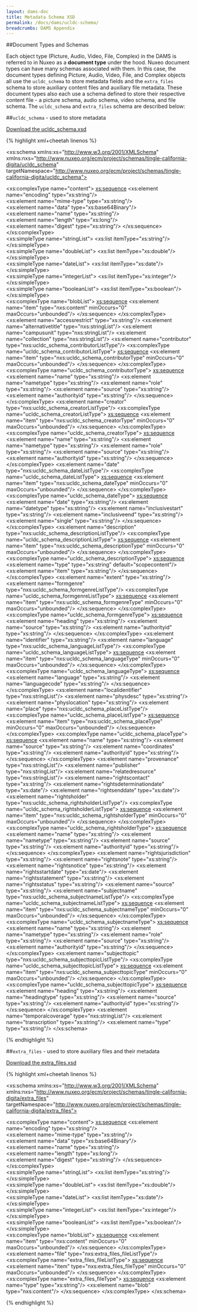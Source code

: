 ```yaml
---
layout: dams-doc
title: Metadata Schema XSD
permalink: /docs/dams/ucldc-schema/
breadcrumbs: DAMS Appendix
---
```


##Document Types and Schemas

Each object type (Picture, Audio, Video, File, Complex) in the DAMS is referred to in Nuxeo as a **document type** under the hood. Nuxeo document types can have many schemas associated with them. In this case, the document types defining Picture, Audio, Video, File, and Complex objects all use the `ucldc_schema` to store metadata fields and the `extra_files` schema to store auxiliary content files and auxiliary file metadata. These document types also each use a schema defined to store their respective content file - a picture schema, audio schema, video schema, and file schema. The `ucldc_schema` and `extra_files` schema are described below:

##`ucldc_schema` - used to store metadata

<a href="{{ site.url }}{{ site.baseurl }}/docs/dams/ucldc_schema.xsd" download><span class="glyphicon glyphicon-download"></span> Download the ucldc\_schema.xsd</a>

{% highlight xml+cheetah linenos %}
<?xml version="1.0" encoding="UTF-8"?>

<xs:schema xmlns:xs="http://www.w3.org/2001/XMLSchema" xmlns:nxs="http://www.nuxeo.org/ecm/project/schemas/tingle-california-digita/ucldc_schema" targetNamespace="http://www.nuxeo.org/ecm/project/schemas/tingle-california-digita/ucldc_schema">  
  <!-- helper XSD definitions for list types -->  
  <xs:complexType name="content"> 
    <xs:sequence> 
      <xs:element name="encoding" type="xs:string"/>  
      <xs:element name="mime-type" type="xs:string"/>  
      <xs:element name="data" type="xs:base64Binary"/>  
      <xs:element name="name" type="xs:string"/>  
      <xs:element name="length" type="xs:long"/>  
      <xs:element name="digest" type="xs:string"/> 
    </xs:sequence> 
  </xs:complexType>  
  <xs:simpleType name="stringList"> 
    <xs:list itemType="xs:string"/> 
  </xs:simpleType>  
  <xs:simpleType name="doubleList"> 
    <xs:list itemType="xs:double"/> 
  </xs:simpleType>  
  <xs:simpleType name="dateList"> 
    <xs:list itemType="xs:date"/> 
  </xs:simpleType>  
  <xs:simpleType name="integerList"> 
    <xs:list itemType="xs:integer"/> 
  </xs:simpleType>  
  <xs:simpleType name="booleanList"> 
    <xs:list itemType="xs:boolean"/> 
  </xs:simpleType>  
  <xs:complexType name="blobList"> 
    <xs:sequence> 
      <xs:element name="item" type="nxs:content" minOccurs="0" maxOccurs="unbounded"/> 
    </xs:sequence> 
  </xs:complexType>  
  <xs:element name="accessrestrict" type="xs:string"/>
  <xs:element name="alternativetitle" type="nxs:stringList"/>
  <xs:element name="campusunit" type="nxs:stringList"/>
  <xs:element name="collection" type="nxs:stringList"/>
  <xs:element name="contributor" type="nxs:ucldc_schema_contributorListType"/>
  <xs:complexType name="ucldc_schema_contributorListType">
    <xs:sequence>
      <xs:element name="item" type="nxs:ucldc_schema_contributorType" minOccurs="0" maxOccurs="unbounded"/>
    </xs:sequence>
  </xs:complexType>
  <xs:complexType name="ucldc_schema_contributorType">
    <xs:sequence>
      <xs:element name="name" type="xs:string"/>
      <xs:element name="nametype" type="xs:string"/>
      <xs:element name="role" type="xs:string"/>
      <xs:element name="source" type="xs:string"/>
      <xs:element name="authorityid" type="xs:string"/>
    </xs:sequence>
  </xs:complexType>
  <xs:element name="creator" type="nxs:ucldc_schema_creatorListType"/>
  <xs:complexType name="ucldc_schema_creatorListType">
    <xs:sequence>
      <xs:element name="item" type="nxs:ucldc_schema_creatorType" minOccurs="0" maxOccurs="unbounded"/>
    </xs:sequence>
  </xs:complexType>
  <xs:complexType name="ucldc_schema_creatorType">
    <xs:sequence>
      <xs:element name="name" type="xs:string"/>
      <xs:element name="nametype" type="xs:string"/>
      <xs:element name="role" type="xs:string"/>
      <xs:element name="source" type="xs:string"/>
      <xs:element name="authorityid" type="xs:string"/>
    </xs:sequence>
  </xs:complexType>
  <xs:element name="date" type="nxs:ucldc_schema_dateListType"/>
  <xs:complexType name="ucldc_schema_dateListType">
    <xs:sequence>
      <xs:element name="item" type="nxs:ucldc_schema_dateType" minOccurs="0" maxOccurs="unbounded"/>
    </xs:sequence>
  </xs:complexType>
  <xs:complexType name="ucldc_schema_dateType">
    <xs:sequence>
      <xs:element name="date" type="xs:string"/>
      <xs:element name="datetype" type="xs:string"/>
      <xs:element name="inclusivestart" type="xs:string"/>
      <xs:element name="inclusiveend" type="xs:string"/>
      <xs:element name="single" type="xs:string"/>
    </xs:sequence>
  </xs:complexType>
  <xs:element name="description" type="nxs:ucldc_schema_descriptionListType"/>
  <xs:complexType name="ucldc_schema_descriptionListType">
    <xs:sequence>
      <xs:element name="item" type="nxs:ucldc_schema_descriptionType" minOccurs="0" maxOccurs="unbounded"/>
    </xs:sequence>
  </xs:complexType>
  <xs:complexType name="ucldc_schema_descriptionType">
    <xs:sequence>
      <xs:element name="type" type="xs:string" default="scopecontent"/>
      <xs:element name="item" type="xs:string"/>
    </xs:sequence>
  </xs:complexType>
  <xs:element name="extent" type="xs:string"/>
  <xs:element name="formgenre" type="nxs:ucldc_schema_formgenreListType"/>
  <xs:complexType name="ucldc_schema_formgenreListType">
    <xs:sequence>
      <xs:element name="item" type="nxs:ucldc_schema_formgenreType" minOccurs="0" maxOccurs="unbounded"/>
    </xs:sequence>
  </xs:complexType>
  <xs:complexType name="ucldc_schema_formgenreType">
    <xs:sequence>
      <xs:element name="heading" type="xs:string"/>
      <xs:element name="source" type="xs:string"/>
      <xs:element name="authorityid" type="xs:string"/>
    </xs:sequence>
  </xs:complexType>
  <xs:element name="identifier" type="xs:string"/>
  <xs:element name="language" type="nxs:ucldc_schema_languageListType"/>
  <xs:complexType name="ucldc_schema_languageListType">
    <xs:sequence>
      <xs:element name="item" type="nxs:ucldc_schema_languageType" minOccurs="0" maxOccurs="unbounded"/>
    </xs:sequence>
  </xs:complexType>
  <xs:complexType name="ucldc_schema_languageType">
    <xs:sequence>
      <xs:element name="language" type="xs:string"/>
      <xs:element name="languagecode" type="xs:string"/>
    </xs:sequence>
  </xs:complexType>
  <xs:element name="localidentifier" type="nxs:stringList"/>
  <xs:element name="physdesc" type="xs:string"/>
  <xs:element name="physlocation" type="xs:string"/>
  <xs:element name="place" type="nxs:ucldc_schema_placeListType"/>
  <xs:complexType name="ucldc_schema_placeListType">
    <xs:sequence>
      <xs:element name="item" type="nxs:ucldc_schema_placeType" minOccurs="0" maxOccurs="unbounded"/>
    </xs:sequence>
  </xs:complexType>
  <xs:complexType name="ucldc_schema_placeType">
    <xs:sequence>
      <xs:element name="name" type="xs:string"/>
      <xs:element name="source" type="xs:string"/>
      <xs:element name="coordinates" type="xs:string"/>
      <xs:element name="authorityid" type="xs:string"/>
    </xs:sequence>
  </xs:complexType>
  <xs:element name="provenance" type="nxs:stringList"/>
  <xs:element name="publisher" type="nxs:stringList"/>
  <xs:element name="relatedresource" type="nxs:stringList"/>
  <xs:element name="rightscontact" type="xs:string"/>
  <xs:element name="rightsdeterminationdate" type="xs:date"/>
  <xs:element name="rightsenddate" type="xs:date"/>
  <xs:element name="rightsholder" type="nxs:ucldc_schema_rightsholderListType"/>
  <xs:complexType name="ucldc_schema_rightsholderListType">
    <xs:sequence>
      <xs:element name="item" type="nxs:ucldc_schema_rightsholderType" minOccurs="0" maxOccurs="unbounded"/>
    </xs:sequence>
  </xs:complexType>
  <xs:complexType name="ucldc_schema_rightsholderType">
    <xs:sequence>
      <xs:element name="name" type="xs:string"/>
      <xs:element name="nametype" type="xs:string"/>
      <xs:element name="source" type="xs:string"/>
      <xs:element name="authorityid" type="xs:string"/>
    </xs:sequence>
  </xs:complexType>
  <xs:element name="rightsjurisdiction" type="xs:string"/>
  <xs:element name="rightsnote" type="xs:string"/>
  <xs:element name="rightsnotice" type="xs:string"/>
  <xs:element name="rightsstartdate" type="xs:date"/>
  <xs:element name="rightsstatement" type="xs:string"/>
  <xs:element name="rightsstatus" type="xs:string"/>
  <xs:element name="source" type="xs:string"/>
  <xs:element name="subjectname" type="nxs:ucldc_schema_subjectnameListType"/>
  <xs:complexType name="ucldc_schema_subjectnameListType">
    <xs:sequence>
      <xs:element name="item" type="nxs:ucldc_schema_subjectnameType" minOccurs="0" maxOccurs="unbounded"/>
    </xs:sequence>
  </xs:complexType>
  <xs:complexType name="ucldc_schema_subjectnameType">
    <xs:sequence>
      <xs:element name="name" type="xs:string"/>
      <xs:element name="nametype" type="xs:string"/>
      <xs:element name="role" type="xs:string"/>
      <xs:element name="source" type="xs:string"/>
      <xs:element name="authorityid" type="xs:string"/>
    </xs:sequence>
  </xs:complexType>
  <xs:element name="subjecttopic" type="nxs:ucldc_schema_subjecttopicListType"/>
  <xs:complexType name="ucldc_schema_subjecttopicListType">
    <xs:sequence>
      <xs:element name="item" type="nxs:ucldc_schema_subjecttopicType" minOccurs="0" maxOccurs="unbounded"/>
    </xs:sequence>
  </xs:complexType>
  <xs:complexType name="ucldc_schema_subjecttopicType">
    <xs:sequence>
      <xs:element name="heading" type="xs:string"/>
      <xs:element name="headingtype" type="xs:string"/>
      <xs:element name="source" type="xs:string"/>
      <xs:element name="authorityid" type="xs:string"/>
    </xs:sequence>
  </xs:complexType>
  <xs:element name="temporalcoverage" type="nxs:stringList"/>
  <xs:element name="transcription" type="xs:string"/>
  <xs:element name="type" type="xs:string"/>
</xs:schema>

{% endhighlight %}

##`extra_files` - used to store auxiliary files and their metadata

<a href="{{ site.url }}{{ site.baseurl }}/docs/dams/extra_files.xsd" download><span class="glyphicon glyphicon-download"></span> Download the extra\_files.xsd</a>

{% highlight xml+cheetah linenos %}
<?xml version="1.0" encoding="UTF-8"?>

<xs:schema xmlns:xs="http://www.w3.org/2001/XMLSchema" xmlns:nxs="http://www.nuxeo.org/ecm/project/schemas/tingle-california-digita/extra_files" targetNamespace="http://www.nuxeo.org/ecm/project/schemas/tingle-california-digita/extra_files">  
  <!-- helper XSD definitions for list types -->  
  <xs:complexType name="content"> 
    <xs:sequence> 
      <xs:element name="encoding" type="xs:string"/>  
      <xs:element name="mime-type" type="xs:string"/>  
      <xs:element name="data" type="xs:base64Binary"/>  
      <xs:element name="name" type="xs:string"/>  
      <xs:element name="length" type="xs:long"/>  
      <xs:element name="digest" type="xs:string"/> 
    </xs:sequence> 
  </xs:complexType>  
  <xs:simpleType name="stringList"> 
    <xs:list itemType="xs:string"/> 
  </xs:simpleType>  
  <xs:simpleType name="doubleList"> 
    <xs:list itemType="xs:double"/> 
  </xs:simpleType>  
  <xs:simpleType name="dateList"> 
    <xs:list itemType="xs:date"/> 
  </xs:simpleType>  
  <xs:simpleType name="integerList"> 
    <xs:list itemType="xs:integer"/> 
  </xs:simpleType>  
  <xs:simpleType name="booleanList"> 
    <xs:list itemType="xs:boolean"/> 
  </xs:simpleType>  
  <xs:complexType name="blobList"> 
    <xs:sequence> 
      <xs:element name="item" type="nxs:content" minOccurs="0" maxOccurs="unbounded"/> 
    </xs:sequence> 
  </xs:complexType>  
  <xs:element name="file" type="nxs:extra_files_fileListType"/>
  <xs:complexType name="extra_files_fileListType">
    <xs:sequence>
      <xs:element name="item" type="nxs:extra_files_fileType" minOccurs="0" maxOccurs="unbounded"/>
    </xs:sequence>
  </xs:complexType>
  <xs:complexType name="extra_files_fileType">
    <xs:sequence>
      <xs:element name="type" type="xs:string"/>
      <xs:element name="blob" type="nxs:content"/>
    </xs:sequence>
  </xs:complexType>
</xs:schema>

{% endhighlight %}
